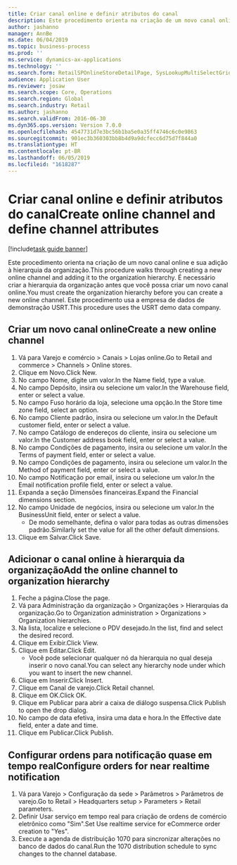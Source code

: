 ```yaml
---
title: Criar canal online e definir atributos do canal
description: Este procedimento orienta na criação de um novo canal online e sua adição à hierarquia da organização.
author: jashanno
manager: AnnBe
ms.date: 06/04/2019
ms.topic: business-process
ms.prod: ''
ms.service: dynamics-ax-applications
ms.technology: ''
ms.search.form: RetailSPOnlineStoreDetailPage, SysLookupMultiSelectGrid, DimensionLookup, OMHierarchyManager, HierarchyDesigner, OMNodeSelection, HierarchyPublishAndCloseForm
audience: Application User
ms.reviewer: josaw
ms.search.scope: Core, Operations
ms.search.region: Global
ms.search.industry: Retail
ms.author: jashanno
ms.search.validFrom: 2016-06-30
ms.dyn365.ops.version: Version 7.0.0
ms.openlocfilehash: 4547731d7e3bc56b1ba5e0a35ff4746c6c0e9863
ms.sourcegitcommit: 901ec3b360303bb8b4d9a9dcfecc6d75d7f844a0
ms.translationtype: HT
ms.contentlocale: pt-BR
ms.lasthandoff: 06/05/2019
ms.locfileid: "1618287"
---
```

# <a name="create-online-channel-and-define-channel-attributes"></a><span data-ttu-id="6b0c8-103">Criar canal online e definir atributos do canal</span><span class="sxs-lookup"><span data-stu-id="6b0c8-103">Create online channel and define channel attributes</span></span>

[!include[task guide banner](../includes/task-guide-banner.md)]

<span data-ttu-id="6b0c8-104">Este procedimento orienta na criação de um novo canal online e sua adição à hierarquia da organização.</span><span class="sxs-lookup"><span data-stu-id="6b0c8-104">This procedure walks through creating a new online channel and adding it to the organization hierarchy.</span></span> <span data-ttu-id="6b0c8-105">É necessário criar a hierarquia da organização antes que você possa criar um novo canal online.</span><span class="sxs-lookup"><span data-stu-id="6b0c8-105">You must create the organization hierarchy before you can create a new online channel.</span></span> <span data-ttu-id="6b0c8-106">Este procedimento usa a empresa de dados de demonstração USRT.</span><span class="sxs-lookup"><span data-stu-id="6b0c8-106">This procedure uses the USRT demo data company.</span></span>


## <a name="create-a-new-online-channel"></a><span data-ttu-id="6b0c8-107">Criar um novo canal online</span><span class="sxs-lookup"><span data-stu-id="6b0c8-107">Create a new online channel</span></span>
1. <span data-ttu-id="6b0c8-108">Vá para Varejo e comércio > Canais > Lojas online.</span><span class="sxs-lookup"><span data-stu-id="6b0c8-108">Go to Retail and commerce > Channels > Online stores.</span></span>
2. <span data-ttu-id="6b0c8-109">Clique em Novo.</span><span class="sxs-lookup"><span data-stu-id="6b0c8-109">Click New.</span></span>
3. <span data-ttu-id="6b0c8-110">No campo Nome, digite um valor.</span><span class="sxs-lookup"><span data-stu-id="6b0c8-110">In the Name field, type a value.</span></span>
4. <span data-ttu-id="6b0c8-111">No campo Depósito, insira ou selecione um valor.</span><span class="sxs-lookup"><span data-stu-id="6b0c8-111">In the Warehouse field, enter or select a value.</span></span>
5. <span data-ttu-id="6b0c8-112">No campo Fuso horário da loja, selecione uma opção.</span><span class="sxs-lookup"><span data-stu-id="6b0c8-112">In the Store time zone field, select an option.</span></span>
6. <span data-ttu-id="6b0c8-113">No campo Cliente padrão, insira ou selecione um valor.</span><span class="sxs-lookup"><span data-stu-id="6b0c8-113">In the Default customer field, enter or select a value.</span></span>
7. <span data-ttu-id="6b0c8-114">No campo Catálogo de endereços do cliente, insira ou selecione um valor.</span><span class="sxs-lookup"><span data-stu-id="6b0c8-114">In the Customer address book field, enter or select a value.</span></span>
8. <span data-ttu-id="6b0c8-115">No campo Condições de pagamento, insira ou selecione um valor.</span><span class="sxs-lookup"><span data-stu-id="6b0c8-115">In the Terms of payment field, enter or select a value.</span></span>
9. <span data-ttu-id="6b0c8-116">No campo Condições de pagamento, insira ou selecione um valor.</span><span class="sxs-lookup"><span data-stu-id="6b0c8-116">In the Method of payment field, enter or select a value.</span></span>
10. <span data-ttu-id="6b0c8-117">No campo Notificação por email, insira ou selecione um valor.</span><span class="sxs-lookup"><span data-stu-id="6b0c8-117">In the Email notification profile field, enter or select a value.</span></span>
11. <span data-ttu-id="6b0c8-118">Expanda a seção Dimensões financeiras.</span><span class="sxs-lookup"><span data-stu-id="6b0c8-118">Expand the Financial dimensions section.</span></span>
12. <span data-ttu-id="6b0c8-119">No campo Unidade de negócios, insira ou selecione um valor.</span><span class="sxs-lookup"><span data-stu-id="6b0c8-119">In the BusinessUnit field, enter or select a value.</span></span>
    * <span data-ttu-id="6b0c8-120">De modo semelhante, defina o valor para todas as outras dimensões padrão.</span><span class="sxs-lookup"><span data-stu-id="6b0c8-120">Similarly set the value for all the other default dimensions.</span></span>  
13. <span data-ttu-id="6b0c8-121">Clique em Salvar.</span><span class="sxs-lookup"><span data-stu-id="6b0c8-121">Click Save.</span></span>

## <a name="add-the-online-channel-to-organization-hierarchy"></a><span data-ttu-id="6b0c8-122">Adicionar o canal online à hierarquia da organização</span><span class="sxs-lookup"><span data-stu-id="6b0c8-122">Add the online channel to organization hierarchy</span></span>
1. <span data-ttu-id="6b0c8-123">Feche a página.</span><span class="sxs-lookup"><span data-stu-id="6b0c8-123">Close the page.</span></span>
2. <span data-ttu-id="6b0c8-124">Vá para Administração da organização > Organizações > Hierarquias da organização.</span><span class="sxs-lookup"><span data-stu-id="6b0c8-124">Go to Organization administration > Organizations > Organization hierarchies.</span></span>
3. <span data-ttu-id="6b0c8-125">Na lista, localize e selecione o PDV desejado.</span><span class="sxs-lookup"><span data-stu-id="6b0c8-125">In the list, find and select the desired record.</span></span>
4. <span data-ttu-id="6b0c8-126">Clique em Exibir.</span><span class="sxs-lookup"><span data-stu-id="6b0c8-126">Click View.</span></span>
5. <span data-ttu-id="6b0c8-127">Clique em Editar.</span><span class="sxs-lookup"><span data-stu-id="6b0c8-127">Click Edit.</span></span>
    * <span data-ttu-id="6b0c8-128">Você pode selecionar qualquer nó da hierarquia no qual deseja inserir o novo canal.</span><span class="sxs-lookup"><span data-stu-id="6b0c8-128">You can select any hierarchy node under which you want to insert the new channel.</span></span>  
6. <span data-ttu-id="6b0c8-129">Clique em Inserir.</span><span class="sxs-lookup"><span data-stu-id="6b0c8-129">Click Insert.</span></span>
7. <span data-ttu-id="6b0c8-130">Clique em Canal de varejo.</span><span class="sxs-lookup"><span data-stu-id="6b0c8-130">Click Retail channel.</span></span>
8. <span data-ttu-id="6b0c8-131">Clique em OK.</span><span class="sxs-lookup"><span data-stu-id="6b0c8-131">Click OK.</span></span>
9. <span data-ttu-id="6b0c8-132">Clique em Publicar para abrir a caixa de diálogo suspensa.</span><span class="sxs-lookup"><span data-stu-id="6b0c8-132">Click Publish to open the drop dialog.</span></span>
10. <span data-ttu-id="6b0c8-133">No campo de data efetiva, insira uma data e hora.</span><span class="sxs-lookup"><span data-stu-id="6b0c8-133">In the Effective date field, enter a date and time.</span></span>
11. <span data-ttu-id="6b0c8-134">Clique em Publicar.</span><span class="sxs-lookup"><span data-stu-id="6b0c8-134">Click Publish.</span></span>

## <a name="configure-orders-for-near-realtime-notification"></a><span data-ttu-id="6b0c8-135">Configurar ordens para notificação quase em tempo real</span><span class="sxs-lookup"><span data-stu-id="6b0c8-135">Configure orders for near realtime notification</span></span>
1. <span data-ttu-id="6b0c8-136">Vá para Varejo > Configuração da sede > Parâmetros > Parâmetros de varejo.</span><span class="sxs-lookup"><span data-stu-id="6b0c8-136">Go to Retail  > Headquarters setup > Parameters > Retail parameters.</span></span>
2. <span data-ttu-id="6b0c8-137">Definir Usar serviço em tempo real para criação de ordens de comércio eletrônico como "Sim".</span><span class="sxs-lookup"><span data-stu-id="6b0c8-137">Set Use realtime service for eCommerce order creation to "Yes".</span></span>
3. <span data-ttu-id="6b0c8-138">Execute a agenda de distribuição 1070 para sincronizar alterações no banco de dados do canal.</span><span class="sxs-lookup"><span data-stu-id="6b0c8-138">Run the 1070 distribution schedule to sync changes to the channel database.</span></span> 


